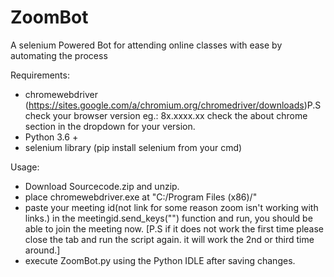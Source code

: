 # ZoomBot
A selenium Powered Bot for attending online classes with ease by automating the process


Requirements:

- chromewebdriver (https://sites.google.com/a/chromium.org/chromedriver/downloads)P.S check your browser version eg.: 8x.xxxx.xx check the about chrome section in the dropdown for your version.
- Python 3.6 +
- selenium library (pip install selenium from your cmd)

Usage:
- Download Sourcecode.zip and unzip.
- place chromewebdriver.exe at "C:/Program Files (x86)/"
- paste your meeting id(not link for some reason zoom isn't working with links.) in the meetingid.send_keys("") function and run, you should 
  be able to join the meeting now. [P.S if it does not work the first time please close the tab and run the script again. it will work the 2nd or 
  third time around.]
- execute ZoomBot.py using the Python IDLE after saving changes. 
